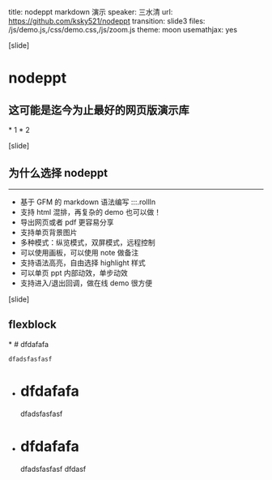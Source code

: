 title: nodeppt markdown 演示
speaker: 三水清
url: https://github.com/ksky521/nodeppt
transition: slide3
files: /js/demo.js,/css/demo.css,/js/zoom.js
theme: moon
usemathjax: yes

[slide]

# nodeppt

## 这可能是迄今为止最好的网页版演示库

<note class="abc">
  * 1
  * 2
</note>

[slide]

## 为什么选择 nodeppt

---

- 基于 GFM 的 markdown 语法编写 :::.rollIn
- 支持 html 混排，再复杂的 demo 也可以做！
- 导出网页或者 pdf 更容易分享
- 支持单页背景图片
- 多种模式：纵览模式，双屏模式，远程控制
- 可以使用画板，可以使用 note 做备注
- 支持语法高亮，自由选择 highlight 样式
- 可以单页 ppt 内部动效，单步动效
- 支持进入/退出回调，做在线 demo 很方便


[slide]

## flexblock

<flexblock>
  * # dfdafafa

    dfadsfasfasf


  * # dfdafafa
    dfadsfasfasf
  * # dfdafafa
    dfadsfasfasf
    dfdasf
</flexblock>
